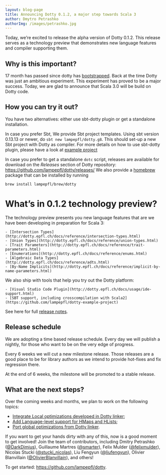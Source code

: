 ```yaml
---
layout: blog-page
title: Announcing Dotty 0.1.2, a major step towards Scala 3
author: Dmytro Petrashko
authorImg: /images/petrashko.jpg
---
```


Today, we’re excited to release the alpha version of Dotty 0.1.2. 
This release serves as a technology preview that demonstrates new language features and compiler supporting them.


<!--more-->

## Why is this important?

17 month has passed since dotty has [bootstrapped](http://dotty.epfl.ch/blog/2015/10/23/dotty-compiler-bootstraps.html).
Back at the time Dotty was just an ambitious experiment.
This experiment has proved to be a major success.
Today, we are glad to announce that Scala 3.0 will be build on Dotty code.

## How you can try it out?

You have two alternatives: either use sbt-dotty plugin or get a standalone installation.

In case you prefer Sbt, We provide Sbt project templates. 
Using sbt version 0.13.13 or newer, do `sbt new lampepfl/dotty.g8`.
This should set-up a new Sbt project with Dotty as compiler.
For more details on how to use sbt-dotty plugin, please have a look
at [example project](https://github.com/lampepfl/dotty-example-project)


In case you prefer to get a standalone `dotc` script,
releases are available for download on the _Releases_
section of Dotty repository: https://github.com/lampepfl/dotty/releases/
We also provide a [homebrew](https://brew.sh/) package that can be installed by running

```
brew install lampepfl/brew/dotty
```

  
# What’s in 0.1.2 technology preview?
The technology preview presents you new language features
 that are we have been developing in preparation for Scala 3: 
 
    - [Intersection Types](http://dotty.epfl.ch/docs/reference/intersection-types.html)
    - [Union Types](http://dotty.epfl.ch/docs/reference/union-types.html)
    - [Trait Parameters](http://dotty.epfl.ch/docs/reference/trait-parameters.html)
    - [Enumerations](http://dotty.epfl.ch/docs/reference/enums.html)
    - [Algebraic Data Types](http://dotty.epfl.ch/docs/reference/adts.html)
    - [By-Name Implicits](http://dotty.epfl.ch/docs/reference/implicit-by-name-parameters.html)

We also ship with tools that help you try out the Dotty platform:

    - [Visual Studio Code Plugin](http://dotty.epfl.ch/docs/usage/ide-support.html)
    - [SBT support, including crosscompilation with Scala2](https://github.com/lampepfl/dotty-example-project)

See here for full [release notes](http://dotty.epfl.ch/docs/release-notes/0.1.2.html).

## Release schedule

We are adopting a time based release schedule.
Every day we will publish a nightly, for those who want to be on the very edge of progress. 

Every 6 weeks we will cut a new milestone release. 
Those releases are a good place to be for library authors
 as we intend to provide hot-fixes and fix regression there.
 
At the end of 6 weeks, the milestone will be promoted to a stable release.

## What are the next steps?

Over the coming weeks and months, we plan to work on the following topics:

 - [Integrate Local optimizations developed in Dotty linker](https://github.com/lampepfl/dotty/pull/2513);
 - [Add Language-level support for HMaps and HLists](https://github.com/lampepfl/dotty/pull/2199);
 - [Port global optimizations from Dotty linker](https://github.com/lampepfl/dotty/pull/1840).

If you want to get your hands dirty with any of this, now is a good
moment to get involved! Join the team of contributors, including
Dmitry Petrashko ([@DarkDimius](https://twitter.com/DarkDimius)),
Guillaume Martres ([@smarter](https://github.com/smarter)),
Felix Mulder ([@felixmulder](https://twitter.com/felixmulder)),
Nicolas Stucki ([@stucki_nicolas](https://twitter.com/stucki_nicolas)),
Liu Fengyun ([@liufengyun](https://github.com/liufengyun)),
Olivier Blanvillain ([@OlivierBlanvillain](https://github.com/OlivierBlanvillain)),
and others!


To get started: <https://github.com/lampepfl/dotty>.
